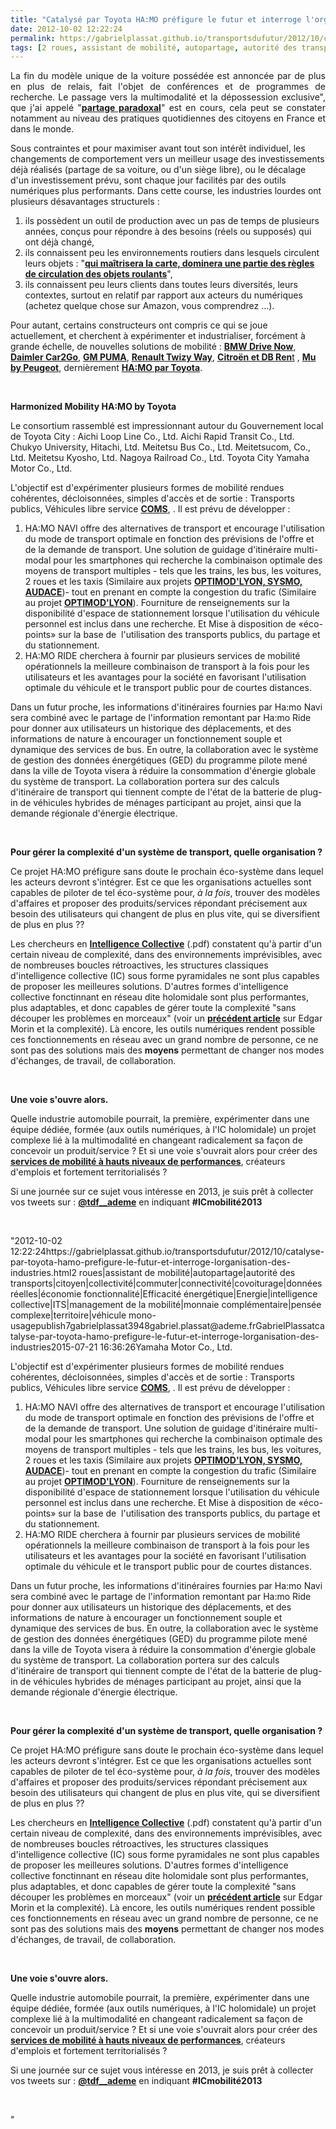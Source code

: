 ```yaml
---
title: "Catalysé par Toyota HA:MO préfigure le futur et interroge l'organisation des industries"
date: 2012-10-02 12:22:24
permalink: https://gabrielplassat.github.io/transportsdufutur/2012/10/catalyse-par-toyota-hamo-prefigure-le-futur-et-interroge-lorganisation-des-industries.html
tags: [2 roues, assistant de mobilité, autopartage, autorité des transports, citoyen, collectivité, commuter, connectivité, covoiturage, données réelles, économie fonctionnalité, Efficacité énergétique, Energie, intelligence collective, ITS, management de la mobilité, monnaie complémentaire, pensée complexe, territoire, véhicule mono-usage]
---
```


<p style="text-align: justify">La fin du modèle unique de la voiture possédée est annoncée par de plus en plus de relais, fait l'objet de conférences et de programmes de recherche. Le passage vers la multimodalité et la dépossession exclusive", que j'ai appelé "<a href="https://gabrielplassat.github.io/transportsdufutur/2012/07/lavenir-de-lautomobile.html"" target=""_blank""><strong>partage paradoxal</strong></a>" est en cours, cela peut se constater notamment au niveau des pratiques quotidiennes des citoyens en France et dans le monde.</p> <p style=""text-align: justify"">Sous contraintes et pour maximiser avant tout son intérêt individuel, les changements de comportement vers un meilleur usage des investissements déjà réalisés (partage de sa voiture, ou d'un siège libre), ou le décalage d'un investissement prévu, sont chaque jour facilités par des outils numériques plus performants. Dans cette course, les industries lourdes ont plusieurs désavantages structurels : </p>   <!--more-->  <ol> <li>ils possèdent un outil de production avec un pas de temps de plusieurs années, conçus pour répondre à des besoins (réels ou supposés) qui ont déjà changé,</li> <li>ils connaissent peu les environnements routiers dans lesquels circulent leurs objets : "<a href="https://gabrielplassat.github.io/transportsdufutur/2012/09/lindustrie-automobile-a-choisi-de-concevoir-developper-et-commercialiser-des-produits-qui-sadaptent-a-tous-les-territoires.html"" target=""_blank""><strong>qui maîtrisera la carte, dominera une partie des règles de circulation des objets roulants</strong></a>",</li> <li>ils connaissent peu leurs clients dans toutes leurs diversités, leurs contextes, surtout en relatif par rapport aux acteurs du numériques (achetez quelque chose sur Amazon, vous comprendrez ...).</li> </ol> <p style=""text-align: justify"">Pour autant, certains constructeurs ont compris ce qui se joue actuellement, et cherchent à expérimenter et industrialiser, forcément à grande échelle, de nouvelles solutions de mobilité : <a href=""https://www.drive-now.com/international?language=en_GB&L=1"" target=""_blank""><strong>BMW Drive Now</strong></a>, <a href=""http://www.car2go.com/"" target=""_blank""><strong>Daimler Car2Go</strong></a>, <a href=""http://wheels.blogs.nytimes.com/2010/03/24/g-m-en-v-sharpening-the-focus-of-future-urban-mobility/"" target=""_blank""><strong>GM PUMA</strong></a>, <a href=""http://www.twizyway.com/"" target=""_blank""><strong>Renault Twizy Way</strong></a>, <a href=""http://www.technologicvehicles.com/fr/actualite-mobilite-verte/1846/500-citroen-c-zero-en-auto-partage-a-berlin-d"" target=""_blank""><strong>Citroën et DB Ren</strong></a><a href=""http://www.technologicvehicles.com/fr/actualite-mobilite-verte/1846/500-citroen-c-zero-en-auto-partage-a-berlin-d"" target=""_blank"">t</a> , <a href=""http://www.mu.peugeot.fr/"" target=""_blank""><strong>Mu by Peugeot</strong></a>, dernièrement <a href=""http://www.stockwatch.com/News/Item.aspx?bid=U-JCN25728-U:TOYOF-20120930&symbol=TOYOF&news_region=U"" target=""_blank""><strong>HA:MO par Toyota</strong></a>.</p> <p> </p> <p><strong>Harmonized Mobility HA:MO by Toyota</strong></p> <p>Le consortium rassemblé est impressionnant autour du Gouvernement local de Toyota City : Aichi Loop Line Co., Ltd. Aichi Rapid Transit Co., Ltd. Chukyo University, Hitachi, Ltd. Meitetsu Bus Co., Ltd. Meitetsucom, Co., Ltd. Meitetsu Kyosho, Ltd. Nagoya Railroad Co., Ltd. Toyota City Yamaha Motor Co., Ltd. </p> <p style=""text-align: justify"">L'objectif est d'expérimenter plusieurs formes de mobilité rendues cohérentes, décloisonnées, simples d'accès et de sortie : Transports publics, Véhicules libre service <a href=""http://www.toyota-body.co.jp/english/products/ev.html"" target=""_blank""><strong>COMS</strong></a>, . Il est prévu de développer :</p> <ol style=""text-align: justify""> <li>HA:MO NAVI offre des alternatives de transport et encourage l'utilisation du mode de transport optimale en fonction des prévisions de l'offre et de la demande de transport. Une solution de guidage d'itinéraire multi-modal pour les smartphones qui recherche la combinaison optimale des moyens de transport multiples - tels que les trains, les bus, les voitures, 2 roues et les taxis (Similaire aux projets <a href="https://gabrielplassat.github.io/transportsdufutur/2012/09/5-projets-retenus-dans-la-cadre-de-lami-mobilite-quotidienne-et-acheminement-final-des-marchandises.html"" target=""_blank""><strong>OPTIMOD'LYON, SYSMO, AUDACE</strong></a>)- tout en prenant en compte la congestion du trafic (Similaire au projet <a href="https://gabrielplassat.github.io/transportsdufutur/2012/09/5-projets-retenus-dans-la-cadre-de-lami-mobilite-quotidienne-et-acheminement-final-des-marchandises.html"" target=""_blank""><strong>OPTIMOD'LYON</strong></a>). Fourniture de renseignements sur la disponibilité d'espace de stationnement lorsque l'utilisation du véhicule personnel est inclus dans une recherche. Et Mise à disposition de «éco-points» sur la base de  l'utilisation des transports publics, du partage et du stationnement.</li> <li>HA:MO RIDE cherchera à fournir par plusieurs services de mobilité opérationnels la meilleure combinaison de transport à la fois pour les utilisateurs et les avantages pour la société en favorisant l'utilisation optimale du véhicule et le transport public pour de courtes distances.</li> </ol> <p style=""text-align: justify"">Dans un futur proche, les informations d'itinéraires fournies par Ha:mo Navi sera combiné avec le partage de l'information remontant par Ha:mo Ride pour donner aux utilisateurs un historique des déplacements, et des informations de nature à encourager un fonctionnement souple et dynamique des services de bus. En outre, la collaboration avec le système de gestion des données énergétiques (GED) du programme pilote mené dans la ville de Toyota visera à réduire la consommation d'énergie globale du système de transport. La collaboration portera sur des calculs d'itinéraire de transport qui tiennent compte de l'état ​​de la batterie de plug-in de véhicules hybrides de ménages participant au projet, ainsi que la demande régionale d'énergie électrique.</p> <p style=""text-align: justify""> </p> <p style=""text-align: justify""><strong>Pour gérer la complexité d'un système de transport, quelle organisation ?</strong></p> <p style=""text-align: justify"">Ce projet HA:MO préfigure sans doute le prochain éco-système dans lequel les acteurs devront s'intégrer. Est ce que les organisations actuelles sont capables de piloter de tel éco-système pour, <em>à la fois</em>, trouver des modèles d'affaires et proposer des produits/services répondant précisement aux besoin des utilisateurs qui changent de plus en plus vite, qui se diversifient de plus en plus ??</p> <p style=""text-align: justify"">Les chercheurs en <a href=""http://www.thetransitioner.org/Intelligence_Collective_Revolution_Invisible_JFNoubel.pdf"" target=""_blank""><strong>Intelligence Collective</strong></a> (.pdf) constatent qu'à partir d'un certain niveau de complexité, dans des environnements imprévisibles, avec de nombreuses boucles rétroactives, les structures classiques d'intelligence collective (IC) sous forme pyramidales ne sont plus capables de proposer les meilleures solutions. D'autres formes d'intelligence collective fonctinnant en réseau dite holomidale sont plus performantes, plus adaptables, et donc capables de gérer toute la complexité "sans découper les problèmes en morceaux" (voir un <a href="https://gabrielplassat.github.io/transportsdufutur/2011/04/metanote-tdf-11-transports-mobilites-introduction-a-la-pensee-complexe.html"" target=""_blank""><strong>précédent article</strong></a> sur Edgar Morin et la complexité). Là encore, les outils numériques rendent possible ces fonctionnements en réseau avec un grand nombre de personne, ce ne sont pas des solutions mais des <strong>moyens</strong> permettant de changer nos modes d'échanges, de travail, de collaboration.</p> <p style=""text-align: justify""> </p> <p style=""text-align: justify""><strong>Une voie s'ouvre alors.</strong> </p> <p style=""text-align: justify"">Quelle industrie automobile pourrait, la première, expérimenter dans une équipe dédiée, formée (aux outils numériques, à l'IC holomidale) un projet complexe lié à la multimodalité en changeant radicalement sa façon de concevoir un produit/service ? Et si une voie s'ouvrait alors pour créer des <a href="https://gabrielplassat.github.io/transportsdufutur/2012/09/les-transports-et-la-technologie.html"" target=""_blank""><strong>services de mobilité à hauts niveaux de performances</strong></a>, créateurs d'emplois et fortement territorialisés ? </p> <p style=""text-align: justify"">Si une journée sur ce sujet vous intéresse en 2013, je suis prêt à collecter vos tweets sur : <a href=""https://twitter.com/TdF__ademe"" target=""_blank""><strong>@tdf__ademe</strong></a> en indiquant <strong>#ICmobilité2013</strong></p> <p> </p>"2012-10-02 12:22:24https://gabrielplassat.github.io/transportsdufutur/2012/10/catalyse-par-toyota-hamo-prefigure-le-futur-et-interroge-lorganisation-des-industries.html2 roues|assistant de mobilité|autopartage|autorité des transports|citoyen|collectivité|commuter|connectivité|covoiturage|données réelles|économie fonctionnalité|Efficacité énergétique|Energie|intelligence collective|ITS|management de la mobilité|monnaie complémentaire|pensée complexe|territoire|véhicule mono-usagepublish7gabrielplassat3948gabriel.plassat@ademe.frGabrielPlassatcatalyse-par-toyota-hamo-prefigure-le-futur-et-interroge-lorganisation-des-industries2015-07-21 16:36:26Yamaha Motor Co., Ltd. </p> <p style=""text-align: justify"">L'objectif est d'expérimenter plusieurs formes de mobilité rendues cohérentes, décloisonnées, simples d'accès et de sortie : Transports publics, Véhicules libre service <a href=""http://www.toyota-body.co.jp/english/products/ev.html"" target=""_blank""><strong>COMS</strong></a>, . Il est prévu de développer :</p> <ol style=""text-align: justify""> <li>HA:MO NAVI offre des alternatives de transport et encourage l'utilisation du mode de transport optimale en fonction des prévisions de l'offre et de la demande de transport. Une solution de guidage d'itinéraire multi-modal pour les smartphones qui recherche la combinaison optimale des moyens de transport multiples - tels que les trains, les bus, les voitures, 2 roues et les taxis (Similaire aux projets <a href="https://gabrielplassat.github.io/transportsdufutur/2012/09/5-projets-retenus-dans-la-cadre-de-lami-mobilite-quotidienne-et-acheminement-final-des-marchandises.html"" target=""_blank""><strong>OPTIMOD'LYON, SYSMO, AUDACE</strong></a>)- tout en prenant en compte la congestion du trafic (Similaire au projet <a href="https://gabrielplassat.github.io/transportsdufutur/2012/09/5-projets-retenus-dans-la-cadre-de-lami-mobilite-quotidienne-et-acheminement-final-des-marchandises.html"" target=""_blank""><strong>OPTIMOD'LYON</strong></a>). Fourniture de renseignements sur la disponibilité d'espace de stationnement lorsque l'utilisation du véhicule personnel est inclus dans une recherche. Et Mise à disposition de «éco-points» sur la base de  l'utilisation des transports publics, du partage et du stationnement.</li> <li>HA:MO RIDE cherchera à fournir par plusieurs services de mobilité opérationnels la meilleure combinaison de transport à la fois pour les utilisateurs et les avantages pour la société en favorisant l'utilisation optimale du véhicule et le transport public pour de courtes distances.</li> </ol> <p style=""text-align: justify"">Dans un futur proche, les informations d'itinéraires fournies par Ha:mo Navi sera combiné avec le partage de l'information remontant par Ha:mo Ride pour donner aux utilisateurs un historique des déplacements, et des informations de nature à encourager un fonctionnement souple et dynamique des services de bus. En outre, la collaboration avec le système de gestion des données énergétiques (GED) du programme pilote mené dans la ville de Toyota visera à réduire la consommation d'énergie globale du système de transport. La collaboration portera sur des calculs d'itinéraire de transport qui tiennent compte de l'état ​​de la batterie de plug-in de véhicules hybrides de ménages participant au projet, ainsi que la demande régionale d'énergie électrique.</p> <p style=""text-align: justify""> </p> <p style=""text-align: justify""><strong>Pour gérer la complexité d'un système de transport, quelle organisation ?</strong></p> <p style=""text-align: justify"">Ce projet HA:MO préfigure sans doute le prochain éco-système dans lequel les acteurs devront s'intégrer. Est ce que les organisations actuelles sont capables de piloter de tel éco-système pour, <em>à la fois</em>, trouver des modèles d'affaires et proposer des produits/services répondant précisement aux besoin des utilisateurs qui changent de plus en plus vite, qui se diversifient de plus en plus ??</p> <p style=""text-align: justify"">Les chercheurs en <a href=""http://www.thetransitioner.org/Intelligence_Collective_Revolution_Invisible_JFNoubel.pdf"" target=""_blank""><strong>Intelligence Collective</strong></a> (.pdf) constatent qu'à partir d'un certain niveau de complexité, dans des environnements imprévisibles, avec de nombreuses boucles rétroactives, les structures classiques d'intelligence collective (IC) sous forme pyramidales ne sont plus capables de proposer les meilleures solutions. D'autres formes d'intelligence collective fonctinnant en réseau dite holomidale sont plus performantes, plus adaptables, et donc capables de gérer toute la complexité "sans découper les problèmes en morceaux" (voir un <a href="https://gabrielplassat.github.io/transportsdufutur/2011/04/metanote-tdf-11-transports-mobilites-introduction-a-la-pensee-complexe.html"" target=""_blank""><strong>précédent article</strong></a> sur Edgar Morin et la complexité). Là encore, les outils numériques rendent possible ces fonctionnements en réseau avec un grand nombre de personne, ce ne sont pas des solutions mais des <strong>moyens</strong> permettant de changer nos modes d'échanges, de travail, de collaboration.</p> <p style=""text-align: justify""> </p> <p style=""text-align: justify""><strong>Une voie s'ouvre alors.</strong> </p> <p style=""text-align: justify"">Quelle industrie automobile pourrait, la première, expérimenter dans une équipe dédiée, formée (aux outils numériques, à l'IC holomidale) un projet complexe lié à la multimodalité en changeant radicalement sa façon de concevoir un produit/service ? Et si une voie s'ouvrait alors pour créer des <a href="https://gabrielplassat.github.io/transportsdufutur/2012/09/les-transports-et-la-technologie.html"" target=""_blank""><strong>services de mobilité à hauts niveaux de performances</strong></a>, créateurs d'emplois et fortement territorialisés ? </p> <p style=""text-align: justify"">Si une journée sur ce sujet vous intéresse en 2013, je suis prêt à collecter vos tweets sur : <a href=""https://twitter.com/TdF__ademe"" target=""_blank""><strong>@tdf__ademe</strong></a> en indiquant <strong>#ICmobilité2013</strong></p> <p> </p>"
